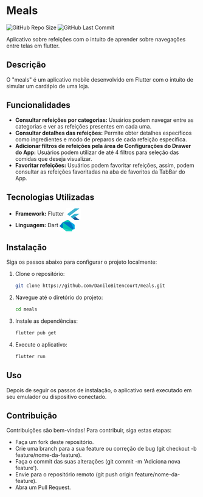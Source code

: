 # Meals

![GitHub Repo Size](https://img.shields.io/github/repo-size/DaniloBitencourt/meals)
![GitHub Last Commit](https://img.shields.io/github/last-commit/DaniloBitencourt/meals)

Aplicativo sobre refeições com o intuito de aprender sobre navegações entre telas em flutter.

## Descrição

O "meals" é um aplicativo mobile desenvolvido em Flutter com o intuito de simular um cardápio de uma loja.

## Funcionalidades

- **Consultar refeições por categorias:** Usuários podem navegar entre as categorias e ver as refeições presentes em cada uma.
- **Consultar detalhes das refeições:** Permite obter detalhes específicos como ingredientes e modo de preparos de cada refeição específica.
- **Adicionar filtros de refeições pela área de Configurações do Drawer do App:** Usuários podem utilizar de até 4 filtros para seleção das comidas que deseja visualizar.
- **Favoritar refeições:** Usuários podem favoritar refeições, assim, podem consultar as refeições favoritadas na aba de favoritos da TabBar do App.

## Tecnologias Utilizadas

- **Framework:** Flutter <img align="center" alt="Danilo-Flutter" height="30" width="40" src="https://github.com/devicons/devicon/blob/master/icons/flutter/flutter-original.svg">
- **Linguagem:** Dart <img align="center" alt="Danilo-Dart" height="30" width="40" src="https://github.com/devicons/devicon/blob/master/icons/dart/dart-original.svg">

## Instalação

Siga os passos abaixo para configurar o projeto localmente:

1. Clone o repositório:
   ```bash
   git clone https://github.com/DaniloBitencourt/meals.git
   ```
2. Navegue até o diretório do projeto:
   ```bash
   cd meals
   ```
3. Instale as dependências:
   ```bash
   flutter pub get
   ```
4. Execute o aplicativo:
   ```bash
   flutter run
   ```
## Uso
Depois de seguir os passos de instalação, o aplicativo será executado em seu emulador ou dispositivo conectado.

## Contribuição
Contribuições são bem-vindas! Para contribuir, siga estas etapas:

- Faça um fork deste repositório.
- Crie uma branch para a sua feature ou correção de bug (git checkout -b feature/nome-da-feature).
- Faça o commit das suas alterações (git commit -m 'Adiciona nova feature').
- Envie para o repositório remoto (git push origin feature/nome-da-feature).
- Abra um Pull Request.
